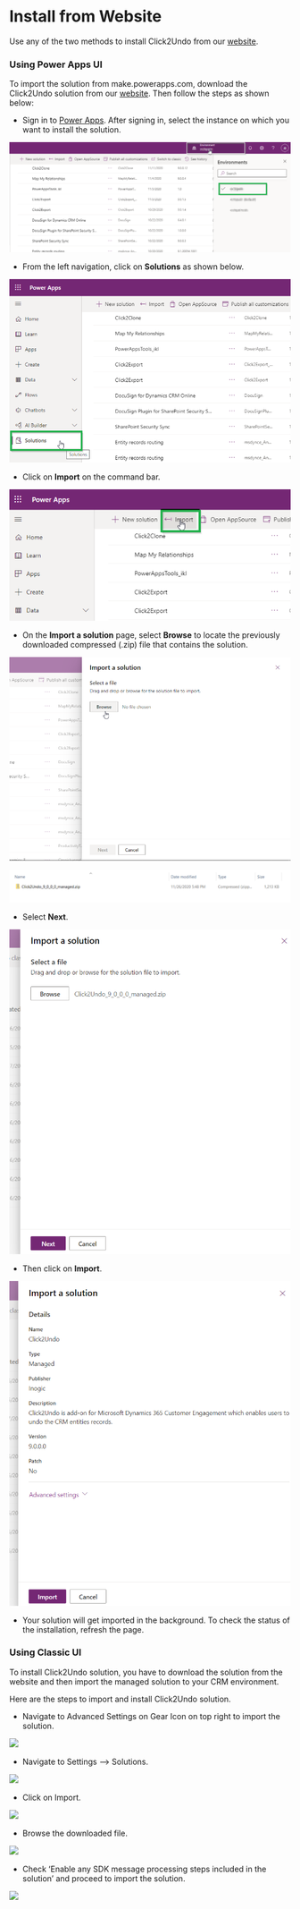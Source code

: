 # Install from Website

Use any of the two methods to install Click2Undo from our [website](https://www.inogic.com/product/productivity-apps/undo-restore-recover-deleted-dynamics-365-crm-records).

### Using Power Apps UI

To import the solution from make.powerapps.com, download the Click2Undo solution from our [website](https://www.inogic.com/product/productivity-apps/attach-2-dynamics-365-crm-upload-multiple-files-sharepoint-cloud-storage). Then follow the steps as shown below:

* Sign in to [Power Apps](https://make.powerapps.com/?utm\_source=padocs\&utm\_medium=linkinadoc\&utm\_campaign=referralsfromdoc). After signing in, select the instance on which you want to install the solution.

![](<../../.gitbook/assets/1 (268).png>)

* From the left navigation, click on **Solutions** as shown below.

![](<../../.gitbook/assets/2 (9).png>)

* Click on **Import** on the command bar.

![](<../../.gitbook/assets/3 (8).png>)

* &#x20;On the **Import a solution** page, select **Browse** to locate the previously downloaded compressed (.zip) file that contains the solution.

![](<../../.gitbook/assets/4 (15).png>)

![](<../../.gitbook/assets/5 (26).png>)

* Select **Next**.

![](<../../.gitbook/assets/6 (15).png>)

* Then click on **Import**.

![](<../../.gitbook/assets/7 (11).png>)

* Your solution will get imported in the background. To check the status of the installation, refresh the page.

### Using Classic UI

To install Click2Undo solution, you have to download the solution from the website and then import the managed solution to your CRM environment.&#x20;

Here are the steps to import and install Click2Undo solution.

* Navigate to Advanced Settings on Gear Icon on top right to import the solution.

![](<../../.gitbook/assets/Install\_1 (9).png>)

* Navigate to Settings --> Solutions.

![](<../../.gitbook/assets/Imp\_1 - Copy.png>)

* Click on Import.

![](<../../.gitbook/assets/Imp\_2 - Copy.png>)

* Browse the downloaded file.

![](<../../.gitbook/assets/Imp\_4 (1).png>)

* Check ‘Enable any SDK message processing steps included in the solution’ and proceed to import the solution.

![](<../../.gitbook/assets/Imp\_5 - Copy (2).png>)



###
